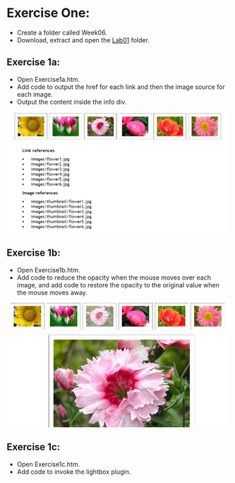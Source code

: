 #  Exercise One:

- Create a folder called Week06.
- Download, extract and open the [Lab01](archives/lab01.zip) folder.


## Exercise 1a:

- Open Exercise1a.htm.
- Add code to output the href for each link and then the image source for each image.
- Output the content inside the info div.

![](img/ex1a.png)

## Exercise 1b:

- Open Exercise1b.htm.
- Add code to reduce the opacity when the mouse moves over each image, and add code to restore the opacity to the original value when the mouse moves away.

![](img/ex1b.png)

## Exercise 1c:

- Open Exercise1c.htm.
- Add code to invoke the lightbox plugin.
